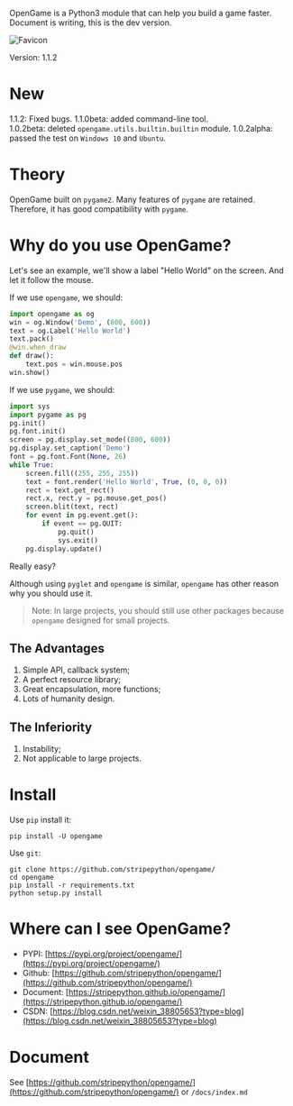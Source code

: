OpenGame is a Python3 module that can help you build a game faster.  
Document is writing, this is the dev version.

![Favicon](https://article.biliimg.com/bfs/article/8393f6fcdd2ac4e5d9eaaba6fc6dee3b1fd10bcb.png)

Version: 1.1.2

# New
1.1.2: Fixed bugs.
1.1.0beta: added command-line tool.     
1.0.2beta: deleted `opengame.utils.builtin.builtin` module.
1.0.2alpha: passed the test on `Windows 10` and `Ubuntu`.

# Theory
OpenGame built on `pygame2`. Many features of `pygame` are retained.   
Therefore, it has good compatibility with `pygame`.

# Why do you use OpenGame?
Let's see an example, we'll show a label "Hello World" on the screen. And let it follow the mouse.

If we use `opengame`, we should:
```python
import opengame as og
win = og.Window('Demo', (800, 600))
text = og.Label('Hello World')
text.pack()
@win.when_draw
def draw():
    text.pos = win.mouse.pos
win.show()
```

If we use `pygame`, we should:
```python
import sys
import pygame as pg
pg.init()
pg.font.init()
screen = pg.display.set_mode((800, 600))
pg.display.set_caption('Demo')
font = pg.font.Font(None, 26)
while True:
    screen.fill((255, 255, 255))
    text = font.render('Hello World', True, (0, 0, 0))
    rect = text.get_rect()
    rect.x, rect.y = pg.mouse.get_pos()
    screen.blit(text, rect)
    for event in pg.event.get():
        if event == pg.QUIT:
            pg.quit()
            sys.exit()
    pg.display.update()
```

Really easy?

Although using `pyglet` and `opengame` is similar, `opengame` has other reason why you should use it.  
> Note: In large projects, you should still use other packages because `opengame` designed for small projects.

## The Advantages
1. Simple API, callback system;
2. A perfect resource library;
3. Great encapsulation, more functions;
4. Lots of humanity design.

## The Inferiority
1. Instability;
2. Not applicable to large projects.

# Install
Use `pip` install it:
```shell
pip install -U opengame
```
Use `git`:
```shell
git clone https://github.com/stripepython/opengame/
cd opengame
pip install -r requirements.txt
python setup.py install
```

# Where can I see OpenGame?
- PYPI: [https://pypi.org/project/opengame/](https://pypi.org/project/opengame/)
- Github: [https://github.com/stripepython/opengame/](https://github.com/stripepython/opengame/)
- Document: [https://stripepython.github.io/opengame/](https://stripepython.github.io/opengame/)
- CSDN: [https://blog.csdn.net/weixin_38805653?type=blog](https://blog.csdn.net/weixin_38805653?type=blog)

# Document
See [https://github.com/stripepython/opengame/](https://github.com/stripepython/opengame/) or `/docs/index.md`
